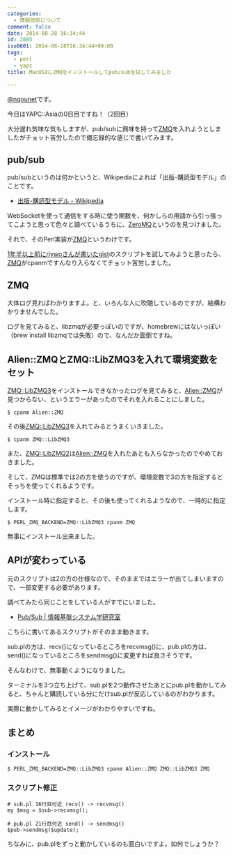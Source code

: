 ```yaml
---
categories:
  - 情報技術について
comment: false
date: 2014-08-28 16:34:44
id: 2885
iso8601: 2014-08-28T16:34:44+09:00
tags:
  - perl
  - yapc
title: MacOSXにZMQをインストールしてpub/subを試してみました

---
```


<p><a href="https://twitter.com/nqounet">@nqounet</a>です。</p>

<p>今日はYAPC::Asiaの0日目ですね！（2回目）</p>

<p>大分遅れ気味な気もしますが、pub/subに興味を持って<a href="https://metacpan.org/pod/ZMQ">ZMQ</a>を入れようとしましたがチョット苦労したので備忘録的な感じで書いてみます。</p>



<h2>pub/sub</h2>

<p>pub/subというのは何かというと、Wikipediaによれば「出版-購読型モデル」のことです。</p>

<ul>
<li><a href="http://ja.wikipedia.org/wiki/%E5%87%BA%E7%89%88-%E8%B3%BC%E8%AA%AD%E5%9E%8B%E3%83%A2%E3%83%87%E3%83%AB">出版-購読型モデル - Wikipedia</a></li>
</ul>

<p>WebSocketを使って通信をする時に使う関数を、何かしらの用語から引っ張ってこようと思って色々と調べているうちに、<a href="http://zeromq.org/">ZeroMQ</a>というのを見つけました。</p>

<p>それで、そのPerl実装が<a href="https://metacpan.org/pod/ZMQ">ZMQ</a>というわけです。</p>

<p><a href="https://gist.github.com/riywo/4070597">1年半以上前にriywoさんが書いたgist</a>のスクリプトを試してみようと思ったら、<a href="https://metacpan.org/pod/ZMQ">ZMQ</a>がcpanmですんなり入らなくてチョット苦労しました。</p>

<h2>ZMQ</h2>

<p>大体ログ見ればわかりますよ。と、いろんな人に吹聴しているのですが、結構わかりませんでした。</p>

<p>ログを見てみると、libzmqが必要っぽいのですが、homebrewにはないっぽい（brew install libzmqでは失敗）ので、なんだか面倒ですね。</p>

<h2>Alien::ZMQとZMQ::LibZMQ3を入れて環境変数をセット</h2>

<p><a href="https://metacpan.org/pod/ZMQ::LibZMQ3">ZMQ::LibZMQ3</a>をインストールできなかったログを見てみると、<a href="https://metacpan.org/pod/Alien::ZMQ">Alien::ZMQ</a>が見つからない、というエラーがあったのでそれを入れることにしました。</p>

<pre><code>$ cpanm Alien::ZMQ
</code></pre>

<p>その後<a href="https://metacpan.org/pod/ZMQ::LibZMQ3">ZMQ::LibZMQ3</a>を入れてみるとうまくいきました。</p>

<pre><code>$ cpanm ZMQ::LibZMQ3
</code></pre>

<p>また、<a href="https://metacpan.org/pod/ZMQ::LibZMQ2">ZMQ::LibZMQ2</a>は<a href="https://metacpan.org/pod/Alien::ZMQ">Alien::ZMQ</a>を入れたあとも入らなかったのでやめておきました。</p>

<p>そして、ZMQは標準では2の方を使うのですが、環境変数で3の方を指定するとそっちを使ってくれるようです。</p>

<p>インストール時に指定すると、その後も使ってくれるようなので、一時的に指定します。</p>

<pre><code>$ PERL_ZMQ_BACKEND=ZMQ::LibZMQ3 cpanm ZMQ
</code></pre>

<p>無事にインストール出来ました。</p>

<h2>APIが変わっている</h2>

<p>元のスクリプトは2の方の仕様なので、そのままではエラーが出てしまいますので、一部変更する必要があります。</p>

<p>調べてみたら同じことをしている人がすでにいました。</p>

<ul>
<li><a href="http://inet-lab.naist.jp/tag/pubsub/">Pub/Sub | 情報基盤システム学研究室</a></li>
</ul>

<p>こちらに書いてあるスクリプトがそのまま動きます。</p>

<p>sub.plの方は、recv()になっているところをrecvmsg()に、pub.plの方は、send()になっているところをsendmsg()に変更すれば良さそうです。</p>

<p>そんなわけで、無事動くようになりました。</p>

<p>ターミナルを3つ立ち上げて、sub.plを2つ動作させたあとにpub.plを動かしてみると、ちゃんと購読している分にだけsub.plが反応しているのがわかります。</p>

<p>実際に動かしてみるとイメージがわかりやすいですね。</p>

<h2>まとめ</h2>

<h3>インストール</h3>

<pre><code>$ PERL_ZMQ_BACKEND=ZMQ::LibZMQ3 cpanm Alien::ZMQ ZMQ::LibZMQ3 ZMQ
</code></pre>

<h3>スクリプト修正</h3>

<pre><code># sub.pl 16行目付近 recv() -&gt; recvmsg()
my $msg = $sub-&gt;recvmsg();

# pub.pl 21行目付近 send() -&gt; sendmsg()
$pub-&gt;sendmsg($update);
</code></pre>

<p>ちなみに、pub.plをずっと動かしているのも面白いですよ。如何でしょうか？</p>
    	
